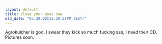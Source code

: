 ```yaml
---
layout: default
title: close your eyes now
old_date: "03.29.02@12.29.52PM (EST)"
---
```


Agrokulcher is god. I swear they kick so much fucking ass, I need their CD.
Pictures soon.
